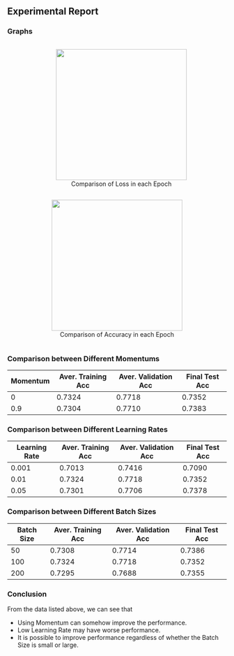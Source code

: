 ## Experimental Report

### Graphs

<div style="text-align: center;">
  <figure style="display: inline-block; margin-right: 20px;">
    <img src="/Users/yuxuan/Library/Application Support/typora-user-images/image-20240128152121557.png" style="width: 300px; height: auto;">
    <figcaption>Comparison of Loss in each Epoch</figcaption>
  </figure>
  <figure style="display: inline-block;">
    <img src="/Users/yuxuan/Library/Application Support/typora-user-images/image-20240128152139264.png" style="width: 300px; height: auto;">
    <figcaption>Comparison of Accuracy in each Epoch</figcaption>
  </figure>
</div>


### Comparison between Different Momentums

| Momentum | Aver. Training Acc | Aver. Validation Acc | Final Test Acc |
| -------- | ------------------ | -------------------- | -------------- |
| 0        | 0.7324             | 0.7718               | 0.7352         |
| 0.9      | 0.7304             | 0.7710               | 0.7383         |

### Comparison between Different Learning Rates

| Learning Rate | Aver. Training Acc | Aver. Validation Acc | Final Test Acc |
| ------------- | ------------------ | -------------------- | -------------- |
| 0.001         | 0.7013             | 0.7416               | 0.7090         |
| 0.01          | 0.7324             | 0.7718               | 0.7352         |
| 0.05          | 0.7301             | 0.7706               | 0.7378         |

### Comparison between Different Batch Sizes

| Batch Size | Aver. Training Acc | Aver. Validation Acc | Final Test Acc |
| ---------- | ------------------ | -------------------- | -------------- |
| 50         | 0.7308             | 0.7714               | 0.7386         |
| 100        | 0.7324             | 0.7718               | 0.7352         |
| 200        | 0.7295             | 0.7688               | 0.7355         |

### Conclusion

From the data listed above, we can see that

- Using Momentum can somehow improve the performance.
- Low Learning Rate may have worse performance.
- It is possible to improve performance regardless of whether the Batch Size is small or large.
